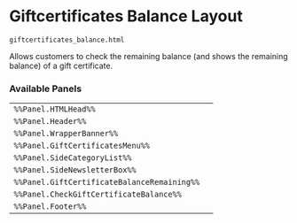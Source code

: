 # Giftcertificates Balance Layout

`giftcertificates_balance.html`

Allows customers to check the remaining balance (and shows the remaining balance) of a gift certificate.

### Available Panels
|||
|---|---|
| `%%Panel.HTMLHead%%` |
| `%%Panel.Header%%` |
| `%%Panel.WrapperBanner%%` |
| `%%Panel.GiftCertificatesMenu%%` |
| `%%Panel.SideCategoryList%%` |
| `%%Panel.SideNewsletterBox%%` |
| `%%Panel.GiftCertificateBalanceRemaining%%` |
| `%%Panel.CheckGiftCertificateBalance%%` |
| `%%Panel.Footer%%` |
